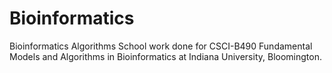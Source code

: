 # Bioinformatics
Bioinformatics Algorithms
School work done for CSCI-B490 Fundamental Models and Algorithms in Bioinformatics at Indiana University, Bloomington.
